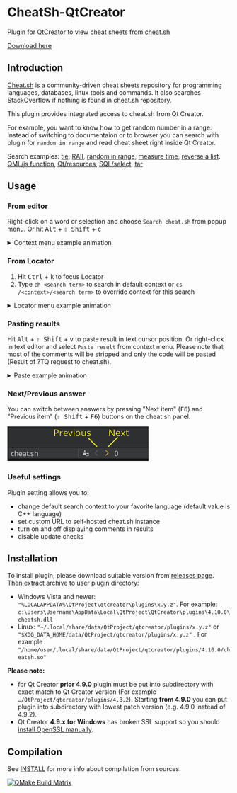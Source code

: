 # CheatSh-QtCreator
Plugin for QtCreator to view cheat sheets from [cheat.sh](https://github.com/chubin/cheat.sh)

[Download here](https://github.com/pozemka/cheatsh-qtcreator/releases)

## Introduction
[Cheat.sh](https://github.com/chubin/cheat.sh) is a community-driven cheat sheets repository for programming languages, databases, linux tools and commands. It also searches StackOverflow if nothing is found in cheat.sh repository.

This plugin provides integrated access to cheat.sh from Qt Creator.

For example, you want to know how to get random number in a range. Instead of switching to documentaion or to browser you can search with plugin for `random in range` and read cheat sheet right inside Qt Creator.

Search examples:
<a href="http://cheat.sh/cpp/tie" target="_blank">tie</a>,
<a href="http://cheat.sh/cpp/RAII" target="_blank">RAII</a>,
<a href="http://cheat.sh/cpp/random+in+range" target="_blank">random in range</a>,
<a href="http://cheat.sh/cpp/measure+time" target="_blank">measure time</a>,
<a href="http://cheat.sh/cpp/reverse+a+list" target="_blank">reverse a list</a>.
<a href="http://cheat.sh/QML/js+function" target="_blank">QML/js function</a>,
<a href="http://cheat.sh/Qt/resources" target="_blank">Qt/resources</a>,
<a href="http://cheat.sh/SQL/select" target="_blank">SQL/select</a>,
<a href="http://cheat.sh/tar" target="_blank">tar</a>

## Usage
### From editor
Right-click on a word or selection and choose `Search cheat.sh`
from popup menu. Or hit <kbd>Alt</kbd> + <kbd>⇧ Shift</kbd> + <kbd>c</kbd>

<details><summary>Context menu example animation</summary>

![Context menu example animation](https://raw.githubusercontent.com/pozemka/resources/master/contextmenu.gif)

</details>

### From Locator
1. Hit <kbd>Ctrl</kbd> + <kbd>k</kbd> to focus Locator
2. Type `ch <search term>` to search in default context or `cs /<context>/<search term>` to override context for this search

<details><summary>Locator menu example animation</summary>
  
![Locator example animation](https://raw.githubusercontent.com/pozemka/resources/master/locator.gif)

</details>

### Pasting results
Hit <kbd>Alt</kbd> + <kbd>⇧ Shift</kbd> + <kbd>v</kbd> to paste result in text cursor position. Or right-click in text editor and select `Paste result` from context menu.
Please note that most of the comments will be stripped and only the code will be pasted (Result of ?TQ request to cheat.sh).

<details><summary>Paste example animation</summary>

![Locator example animation](https://raw.githubusercontent.com/pozemka/resources/master/paste.gif)

</details>

### Next/Previous answer
You can switch between answers by pressing "Next item" (<kbd>F6</kbd>) and "Previous item" (<kbd>⇧ Shift</kbd> + <kbd>F6</kbd>) buttons on the cheat.sh panel.

![Next/Previous buttons](https://raw.githubusercontent.com/pozemka/resources/master/cheatsh_next-prev.png)

### Useful settings
Plugin setting allows you to:
* change default search context to your favorite language (default value is C++ language)
* set custom URL to self-hosted cheat.sh instance
* turn on and off displaying comments in results
* disable update checks

## Installation
To install plugin, please download suitable version from [releases page](https://github.com/pozemka/cheatsh-qtcreator/releases). 
Then extract archive to user plugin directory:
* Windows Vista and newer: `"%LOCALAPPDATA%\QtProject\qtcreator\plugins\x.y.z"`. For example: `c:\Users\Username\AppData\Local\QtProject\QtCreator\plugins\4.10.0\cheatsh.dll`
* Linux: `"~/.local/share/data/QtProject/qtcreator/plugins/x.y.z"` or `"$XDG_DATA_HOME/data/QtProject/qtcreator/plugins/x.y.z"` . For example `"/home/user/.local/share/data/QtProject/qtcreator/plugins/4.10.0/cheatsh.so"`

**Please note:**
* for Qt Creator **prior 4.9.0** plugin must be put into subdirectory with exact match to Qt Creator version (For example `…/QtProject/qtcreator/plugins/4.8.2`). Starting **from 4.9.0** you can put plugin into subdirectory with lowest patch version (e.g. 4.9.0 instead of 4.9.2).
* Qt Creator **4.9.x for Windows** has broken SSL support so you should [install OpenSSL manually](https://github.com/pozemka/cheatsh-qtcreator/wiki/OpenSSL).

## Compilation
See [INSTALL](INSTALL.md) for more info about compilation from sources.

[![QMake Build Matrix](https://github.com/pozemka/cheatsh-qtcreator/workflows/QMake%20Build%20Matrix/badge.svg)](https://github.com/pozemka/cheatsh-qtcreator/actions?query=workflow%3A%22QMake+Build+Matrix%22)
